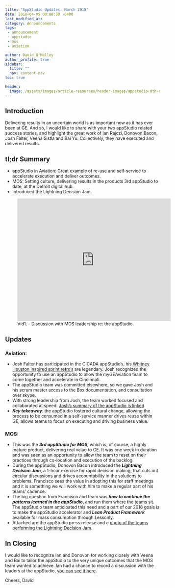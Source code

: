 ```yaml
---
title: "AppStudio Updates: March 2018"
date: 2018-04-05 00:00:00 -0400
last_modified_at: 
category: Announcements
tags: 
 - announcement
 - appstudio
 - mos
 - aviation

author: David O'Malley
author_profile: true
sidebar:
  title: ""
  nav: content-nav
toc: true

header:
  image: /assets/images/article-resources/header-images/appstudio-dth-dark.jpg
---
```


## Introduction
Delivering results in an uncertain world is as important now as it has ever been at GE. And so, I would like to share with your two appStudio related success stories, and highlight the great work of Ian Rajczi, Donovon Bacon, Josh Falter, Veena Sistla and Bai Yu. Collectively, they have executed and delivered results.
 
## tl;dr Summary
- appStudio in Aviation: Great example of re-use and self-service to accelerate execution and deliver outcomes.
- MOS: Setting culture, delivering results in the products 3rd appStudio to date, at the Detroit digital hub.
- Introduced the Lightning Decision Jam.

<figure>
    <iframe src="https://ge.ent.box.com/embed/s/newajnvclsecyxwtlud1wcj9g0eejvcb" width="500" height="400" frameborder="0" allowfullscreen webkitallowfullscreen msallowfullscreen></iframe>
    <figcaption>Vid1. - Discussion with MOS leadership re: the appStudio.</figcaption>
</figure>
 
## Updates
### Aviation:
- Josh Falter has participated in the CICADA appStudio’s, his <a href="https://ge.box.com/s/959g7x87gzt58qs9sos1qvwlvpzhqqyt" target="_blank">Whitney Houston inspired sprint retro’s</a> are legendary. Josh recognized the opportunity to use an appStudio to allow the myGEAviation team to come together and accelerate in Cincinnati.
- The appStudio team was committed elsewhere, so we gave Josh and his scrum master access to the Box documentation, and consultation over skype.
- With strong leadership from Josh, the team worked focused and collaborated at speed. <a href="/assets/images/article-resources/appstudio-feedback-falter.jpg">Josh’s summary of the appStudio is linked</a>.
- _**Key takeaway**_: the appStudio fostered cultural change, allowing the process to be consumed in a self-service manner drives reuse within GE, allows teams to focus on executing and driving business value.
 
### MOS:
- This was the _**3rd appStudio for MOS**_, which is, of course, a highly mature product, delivering real value to GE. It was one week in duration and was seen as an opportunity to allow the team to reset on their practices through co-location and execution of the backlog.
- During the appStudio, Donovon Bacon introduced the _**Lightning Decision Jam**_, a 1-hour exercise for rapid decision making, that cuts out circular discussions and drives accountability in the solutions to problems. Francisco sees the value in adopting this for staff meetings and it is something we will work with him to make a regular part of his teams’ cadence.
- The big question from Francisco and team was _**how to continue the patterns learned in the appStudio**_, and run them where the teams sit. The appStudio team anticipated this need and a part of our 2018 goals is to make the appStudio accelerator and _**Lean Product Framework**_ available for mass consumption through Lessonly.
- Attached are the appStudio press release and a <a href="/assets/images/article-resources/appstudio-ldj.jpg">photo of the teams performing the Lightning Decision Jam</a>.

## In Closing
I would like to recognize Ian and Donovon for working closely with Veena and Bai to tailor the appStudio to the very unique outcomes that the MOS team wanted to achieve. Ian had a chance to record a discussion with the leaders at the appStudio, <a href="https://ge.box.com/s/newajnvclsecyxwtlud1wcj9g0eejvcb" target="_blank">you can see it here</a>.  
 
Cheers,
David